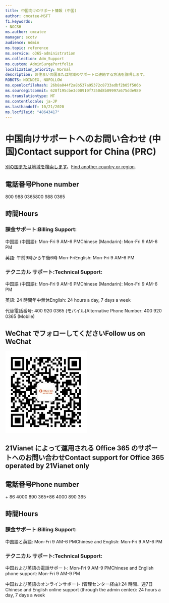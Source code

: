 ```yaml
---
title: 中国向けのサポート情報 (中国)
author: cmcatee-MSFT
f1.keywords:
- NOCSH
ms.author: cmcatee
manager: scotv
audience: Admin
ms.topic: reference
ms.service: o365-administration
ms.collection: Adm_Support
ms.custom: AdminSurgePortfolio
localization_priority: Normal
description: お住まいの国または地域のサポートに連絡する方法を説明します。
ROBOTS: NOINDEX, NOFOLLOW
ms.openlocfilehash: 26b8a044f2a8b537a95372c8733adbf2b05f506b
ms.sourcegitcommit: 628f195cbe3c00910f7350d8b09997a675dde989
ms.translationtype: MT
ms.contentlocale: ja-JP
ms.lasthandoff: 10/21/2020
ms.locfileid: "48643417"
---
```

# <a name="contact-support-for-china-prc"></a><span data-ttu-id="dd82a-103">中国向けサポートへのお問い合わせ (中国)</span><span class="sxs-lookup"><span data-stu-id="dd82a-103">Contact support for China (PRC)</span></span>

<span data-ttu-id="dd82a-104">[別の国または地域を検索します](../contact-support-for-business-products.md)。</span><span class="sxs-lookup"><span data-stu-id="dd82a-104">[Find another country or region](../contact-support-for-business-products.md).</span></span>

## <a name="phone-number"></a><span data-ttu-id="dd82a-105">電話番号</span><span class="sxs-lookup"><span data-stu-id="dd82a-105">Phone number</span></span>
<span data-ttu-id="dd82a-106">800 988 0365</span><span class="sxs-lookup"><span data-stu-id="dd82a-106">800 988 0365</span></span>

## <a name="hours"></a><span data-ttu-id="dd82a-107">時間</span><span class="sxs-lookup"><span data-stu-id="dd82a-107">Hours</span></span>
### <a name="billing-support"></a><span data-ttu-id="dd82a-108">課金サポート:</span><span class="sxs-lookup"><span data-stu-id="dd82a-108">Billing Support:</span></span>

<span data-ttu-id="dd82a-109">中国語 (中国語): Mon-Fri 9 AM-6 PM</span><span class="sxs-lookup"><span data-stu-id="dd82a-109">Chinese (Mandarin): Mon-Fri 9 AM-6 PM</span></span>

<span data-ttu-id="dd82a-110">英語: 午前9時から午後6時 Mon-Fri</span><span class="sxs-lookup"><span data-stu-id="dd82a-110">English: Mon-Fri 9 AM-6 PM</span></span>

### <a name="technical-support"></a><span data-ttu-id="dd82a-111">テクニカル サポート:</span><span class="sxs-lookup"><span data-stu-id="dd82a-111">Technical Support:</span></span>

<span data-ttu-id="dd82a-112">中国語 (中国語): Mon-Fri 9 AM-6 PM</span><span class="sxs-lookup"><span data-stu-id="dd82a-112">Chinese (Mandarin): Mon-Fri 9 AM-6 PM</span></span>

<span data-ttu-id="dd82a-113">英語: 24 時間年中無休</span><span class="sxs-lookup"><span data-stu-id="dd82a-113">English: 24 hours a day, 7 days a week</span></span>

<span data-ttu-id="dd82a-114">代替電話番号: 400 920 0365 (モバイル)</span><span class="sxs-lookup"><span data-stu-id="dd82a-114">Alternative Phone Number: 400 920 0365 (Mobile)</span></span>

## <a name="follow-us-on-wechat"></a><span data-ttu-id="dd82a-115">WeChat でフォローしてください</span><span class="sxs-lookup"><span data-stu-id="dd82a-115">Follow us on WeChat</span></span>
![QR コードでの wprocess](../../media/4d8fe09c-1a11-4cd8-be4c-75add8dccddd.jpg)

## <a name="contact-support-for-office-365-operated-by-21vianet-only"></a><span data-ttu-id="dd82a-117">21Vianet によって運用される Office 365 のサポートへのお問い合わせ</span><span class="sxs-lookup"><span data-stu-id="dd82a-117">Contact support for Office 365 operated by 21Vianet only</span></span>
## <a name="phone-number"></a><span data-ttu-id="dd82a-118">電話番号</span><span class="sxs-lookup"><span data-stu-id="dd82a-118">Phone number</span></span>
<span data-ttu-id="dd82a-119">+ 86 4000 890 365</span><span class="sxs-lookup"><span data-stu-id="dd82a-119">+86 4000 890 365</span></span>

## <a name="hours"></a><span data-ttu-id="dd82a-120">時間</span><span class="sxs-lookup"><span data-stu-id="dd82a-120">Hours</span></span>
### <a name="billing-support"></a><span data-ttu-id="dd82a-121">課金サポート:</span><span class="sxs-lookup"><span data-stu-id="dd82a-121">Billing Support:</span></span>

<span data-ttu-id="dd82a-122">中国語と英語: Mon-Fri 9 AM-6 PM</span><span class="sxs-lookup"><span data-stu-id="dd82a-122">Chinese and English: Mon-Fri 9 AM-6 PM</span></span>

### <a name="technical-support"></a><span data-ttu-id="dd82a-123">テクニカル サポート:</span><span class="sxs-lookup"><span data-stu-id="dd82a-123">Technical Support:</span></span>

<span data-ttu-id="dd82a-124">中国および英語の電話サポート: Mon-Fri 9 AM-9 PM</span><span class="sxs-lookup"><span data-stu-id="dd82a-124">Chinese and English phone support: Mon-Fri 9 AM-9 PM</span></span>

<span data-ttu-id="dd82a-125">中国および英語のオンラインサポート (管理センター経由):24 時間、週7日</span><span class="sxs-lookup"><span data-stu-id="dd82a-125">Chinese and English online support (through the admin center): 24 hours a day, 7 days a week</span></span>
